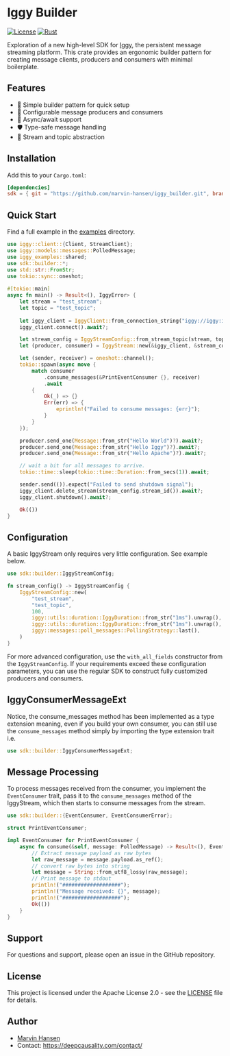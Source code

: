 # Iggy Builder 

[![License](https://img.shields.io/badge/license-Apache%202.0-blue.svg)](LICENSE)
[![Rust](https://img.shields.io/badge/rust-2021_edition-orange.svg)](https://www.rust-lang.org)

Exploration of a new high-level SDK for [Iggy](https://iggy.rs), the persistent message streaming platform. 
This crate provides an ergonomic builder pattern for creating message clients, producers and consumers with minimal boilerplate.

## Features

- 🚀 Simple builder pattern for quick setup
- 🔧 Configurable message producers and consumers
- 🔄 Async/await support
- 🛡️ Type-safe message handling
- 🎯 Stream and topic abstraction

## Installation

Add this to your `Cargo.toml`:

```toml
[dependencies]
sdk = { git = "https://github.com/marvin-hansen/iggy_builder.git", branch = "main" }
```

## Quick Start

Find a full example in the [examples](examples) directory.

```rust
use iggy::client::{Client, StreamClient};
use iggy::models::messages::PolledMessage;
use iggy_examples::shared;
use sdk::builder::*;
use std::str::FromStr;
use tokio::sync::oneshot;
 
#[tokio::main]
async fn main() -> Result<(), IggyError> {
    let stream = "test_stream";
    let topic = "test_topic";
    
    let iggy_client = IggyClient::from_connection_string("iggy://iggy:iggy@localhost:8090")?;
    iggy_client.connect().await?;

    let stream_config = IggyStreamConfig::from_stream_topic(stream, topic, 10);
    let (producer, consumer) = IggyStream::new(&iggy_client, &stream_config).await?;

    let (sender, receiver) = oneshot::channel();
    tokio::spawn(async move {
        match consumer
            .consume_messages(&PrintEventConsumer {}, receiver)
            .await
        {
            Ok(_) => {}
            Err(err) => {
                eprintln!("Failed to consume messages: {err}");
            }
        }
    });

    producer.send_one(Message::from_str("Hello World")?).await?;
    producer.send_one(Message::from_str("Hello Iggy")?).await?;
    producer.send_one(Message::from_str("Hello Apache")?).await?;

    // wait a bit for all messages to arrive.
    tokio::time::sleep(tokio::time::Duration::from_secs(1)).await;

    sender.send(()).expect("Failed to send shutdown signal");
    iggy_client.delete_stream(stream_config.stream_id()).await?;
    iggy_client.shutdown().await?;

    Ok(())
}
```

## Configuration 

A basic IggyStream only requires very little configuration. See example below.

```rust
use sdk::builder::IggyStreamConfig;

fn stream_config() -> IggyStreamConfig {
    IggyStreamConfig::new(
        "test_stream",
        "test_topic",
        100,
        iggy::utils::duration::IggyDuration::from_str("1ms").unwrap(),
        iggy::utils::duration::IggyDuration::from_str("1ms").unwrap(),
        iggy::messages::poll_messages::PollingStrategy::last(),
    )
}
```  

For more advanced configuration, use the `with_all_fields` constructor from the `IggyStreamConfig`.
If your requirements exceed these configuration parameters, you can use the regular SDK
to construct fully customized producers and consumers.

## IggyConsumerMessageExt

Notice, the consume_messages method has been implemented as a type extension meaning,
even if you build your own consumer, you can still use the `consume_messages` method
simply by importing the type extension trait i.e.

```rust
use sdk::builder::IggyConsumerMessageExt;
````  

## Message Processing

To process messages received from the consumer, you implement the `EventConsumer` trait,
pass it to the `consume_messages` method of the IggyStream, which then starts to consume messages from the stream.

```rust
use sdk::builder::{EventConsumer, EventConsumerError};

struct PrintEventConsumer;

impl EventConsumer for PrintEventConsumer {
    async fn consume(&self, message: PolledMessage) -> Result<(), EventConsumerError> {
        // Extract message payload as raw bytes
        let raw_message = message.payload.as_ref();
        // convert raw bytes into string
        let message = String::from_utf8_lossy(raw_message);
        // Print message to stdout
        println!("###################");
        println!("Message received: {}", message);
        println!("###################");
        Ok(())
    }
}  
```

## Support

For questions and support, please open an issue in the GitHub repository.

## License

This project is licensed under the Apache License 2.0 - see the [LICENSE](LICENSE) file for details.

## Author
* [Marvin Hansen](https://github.com/marvin-hansen)
* Contact: https://deepcausality.com/contact/